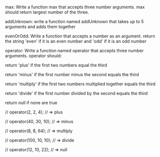 max:  Write a function max that accepts three number arguments. max should return largest number of the three.

addUnknown:  write a function named addUnknown that takes up to 5 arguments and adds them together

evenOrOdd: Write a function that accepts a number as an argument. return the string 'even' if it is an even number and 'odd' if it is an odd number

operator:
Write a function named operator that accepts three number arguments. operator should:

return 'plus' if the first two numbers equal the third

return 'minus' if the first number minus the second equals the third

return 'multiply' if the first two numbers multiplied together equals the third

return 'divide' if the first number divided by the second equals the third

return null if none are true

// operator(2, 2, 4); // => plus

// operator(40, 30, 10); // => minus

// operator(8, 8, 64); // => multiply

// operator(100, 10, 10); // => divide

// operator(12, 10, 22); // => null
